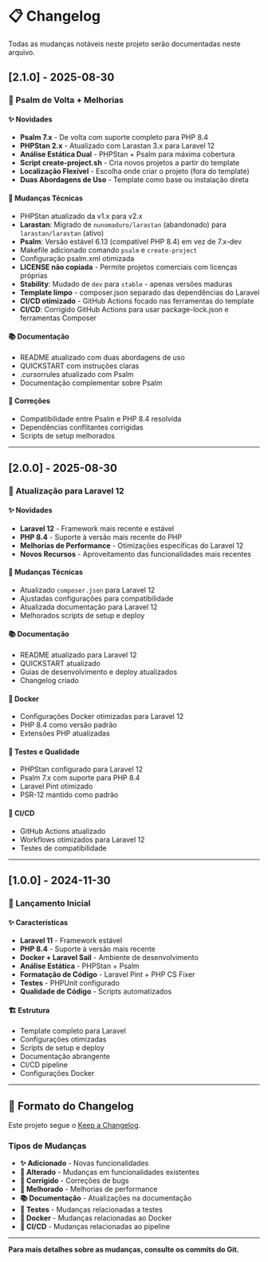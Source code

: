 # 📋 Changelog

Todas as mudanças notáveis neste projeto serão documentadas neste arquivo.

## [2.1.0] - 2025-08-30

### 🚀 Psalm de Volta + Melhorias

#### ✨ Novidades
- **Psalm 7.x** - De volta com suporte completo para PHP 8.4
- **PHPStan 2.x** - Atualizado com Larastan 3.x para Laravel 12
- **Análise Estática Dual** - PHPStan + Psalm para máxima cobertura
- **Script create-project.sh** - Cria novos projetos a partir do template
- **Localização Flexível** - Escolha onde criar o projeto (fora do template)
- **Duas Abordagens de Uso** - Template como base ou instalação direta

#### 🔧 Mudanças Técnicas
- PHPStan atualizado da v1.x para v2.x
- **Larastan**: Migrado de `nunomaduro/larastan` (abandonado) para `larastan/larastan` (ativo)
- **Psalm**: Versão estável 6.13 (compatível PHP 8.4) em vez de 7.x-dev
- Makefile adicionado comando `psalm` e `create-project`
- Configuração psalm.xml otimizada
- **LICENSE não copiada** - Permite projetos comerciais com licenças próprias
- **Stability**: Mudado de `dev` para `stable` - apenas versões maduras
- **Template limpo** - composer.json separado das dependências do Laravel
- **CI/CD otimizado** - GitHub Actions focado nas ferramentas do template
- **CI/CD**: Corrigido GitHub Actions para usar package-lock.json e ferramentas Composer

#### 📚 Documentação
- README atualizado com duas abordagens de uso
- QUICKSTART com instruções claras
- .cursorrules atualizado com Psalm
- Documentação complementar sobre Psalm

#### 🐛 Correções
- Compatibilidade entre Psalm e PHP 8.4 resolvida
- Dependências conflitantes corrigidas
- Scripts de setup melhorados

---

## [2.0.0] - 2025-08-30

### 🚀 Atualização para Laravel 12

#### ✨ Novidades
- **Laravel 12** - Framework mais recente e estável
- **PHP 8.4** - Suporte à versão mais recente do PHP
- **Melhorias de Performance** - Otimizações específicas do Laravel 12
- **Novos Recursos** - Aproveitamento das funcionalidades mais recentes

#### 🔧 Mudanças Técnicas
- Atualizado `composer.json` para Laravel 12
- Ajustadas configurações para compatibilidade
- Atualizada documentação para Laravel 12
- Melhorados scripts de setup e deploy

#### 📚 Documentação
- README atualizado para Laravel 12
- QUICKSTART atualizado
- Guias de desenvolvimento e deploy atualizados
- Changelog criado

#### 🐳 Docker
- Configurações Docker otimizadas para Laravel 12
- PHP 8.4 como versão padrão
- Extensões PHP atualizadas

#### 🧪 Testes e Qualidade
- PHPStan configurado para Laravel 12
- Psalm 7.x com suporte para PHP 8.4
- Laravel Pint otimizado
- PSR-12 mantido como padrão

#### 🚀 CI/CD
- GitHub Actions atualizado
- Workflows otimizados para Laravel 12
- Testes de compatibilidade

---

## [1.0.0] - 2024-11-30

### 🎉 Lançamento Inicial

#### ✨ Características
- **Laravel 11** - Framework estável
- **PHP 8.4** - Suporte à versão mais recente
- **Docker + Laravel Sail** - Ambiente de desenvolvimento
- **Análise Estática** - PHPStan + Psalm
- **Formatação de Código** - Laravel Pint + PHP CS Fixer
- **Testes** - PHPUnit configurado
- **Qualidade de Código** - Scripts automatizados

#### 🏗️ Estrutura
- Template completo para Laravel
- Configurações otimizadas
- Scripts de setup e deploy
- Documentação abrangente
- CI/CD pipeline
- Configurações Docker

---

## 📝 Formato do Changelog

Este projeto segue o [Keep a Changelog](https://keepachangelog.com/pt-BR/1.0.0/).

### Tipos de Mudanças
- **✨ Adicionado** - Novas funcionalidades
- **🔧 Alterado** - Mudanças em funcionalidades existentes
- **🐛 Corrigido** - Correções de bugs
- **🚀 Melhorado** - Melhorias de performance
- **📚 Documentação** - Atualizações na documentação
- **🧪 Testes** - Mudanças relacionadas a testes
- **🐳 Docker** - Mudanças relacionadas ao Docker
- **🚀 CI/CD** - Mudanças relacionadas ao pipeline

---

**Para mais detalhes sobre as mudanças, consulte os commits do Git.**
